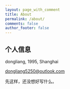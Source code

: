 ```yaml
---
layout: page_with_comment
title: About
permalink: /about/
comments: false
author_footer: false
---
```


## 个人信息

dongliang, 1995, Shanghai


dongliang5250@outlook.com

先这样，还没想好写什么。
